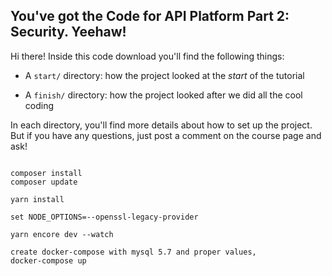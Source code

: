 ## You've got the Code for API Platform Part 2: Security. Yeehaw!

Hi there! Inside this code download you'll find the following things:

* A `start/` directory: how the project looked at the *start* of the tutorial

* A `finish/` directory: how the project looked after we did all the cool coding

In each directory, you'll find more details about how to set up the project.
But if you have any questions, just post a comment on the course page and
ask!


```

composer install
composer update

yarn install

set NODE_OPTIONS=--openssl-legacy-provider

yarn encore dev --watch

create docker-compose with mysql 5.7 and proper values,
docker-compose up



```